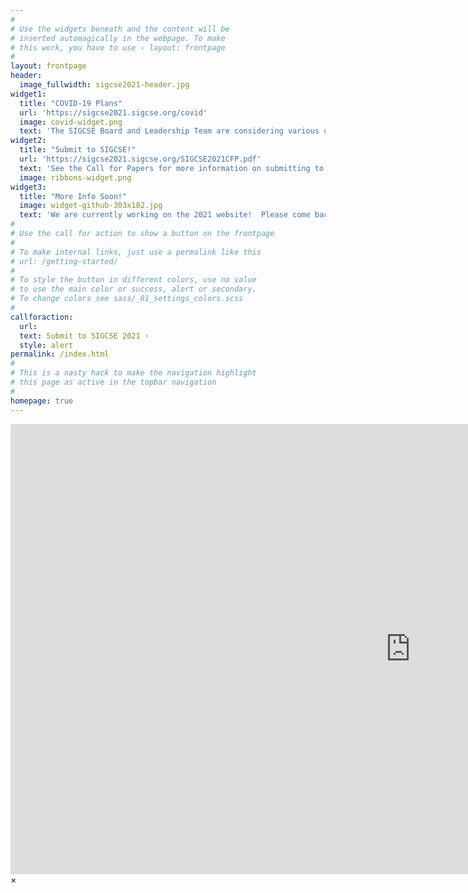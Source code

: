 ```yaml
---
#
# Use the widgets beneath and the content will be
# inserted automagically in the webpage. To make
# this work, you have to use › layout: frontpage
#
layout: frontpage
header:
  image_fullwidth: sigcse2021-header.jpg
widget1:
  title: "COVID-19 Plans"
  url: 'https://sigcse2021.sigcse.org/covid'
  image: covid-widget.png
  text: 'The SIGCSE Board and Leadership Team are considering various options for SIGCSE 2021.  We plan to make an announcement soon.'
widget2:
  title: "Submit to SIGCSE!"
  url: 'https://sigcse2021.sigcse.org/SIGCSE2021CFP.pdf'
  text: 'See the Call for Papers for more information on submitting to SIGCSE 2021!'
  image: ribbons-widget.png
widget3:
  title: "More Info Soon!"
  image: widget-github-303x182.jpg
  text: 'We are currently working on the 2021 website!  Please come back soon for more information about SIGCSE!'
#
# Use the call for action to show a button on the frontpage
#
# To make internal links, just use a permalink like this
# url: /getting-started/
#
# To style the button in different colors, use no value
# to use the main color or success, alert or secondary.
# To change colors see sass/_01_settings_colors.scss
#
callforaction:
  url: 
  text: Submit to SIGCSE 2021 ›
  style: alert
permalink: /index.html
#
# This is a nasty hack to make the navigation highlight
# this page as active in the topbar navigation
#
homepage: true
---
```


<div id="videoModal" class="reveal-modal large" data-reveal="">
  <div class="flex-video widescreen vimeo" style="display: block;">
    <iframe width="1280" height="720" src="https://www.youtube.com/embed/3b5zCFSmVvU" frameborder="0" allowfullscreen></iframe>
  </div>
  <a class="close-reveal-modal">&#215;</a>
</div>
